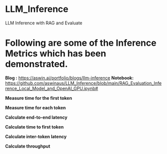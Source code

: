# LLM_Inference
LLM Inference with RAG and Evaluate


# Following are some of the Inference Metrics which has been demonstrated.

**Blog :** https://aswin.ai/portfolio/blogs/llm-inference 
**Notebook:** https://github.com/aswinaus/LLM_Inference/blob/main/RAG_Evaluation_Inference_Local_Model_and_OpenAI_GPU.ipynb#

**Measure time for the first token**

**Measure time for each token**

**Calculate end-to-end latency**

**Calculate time to first token**

**Calculate inter-token latency**

**Calculate throughput**
